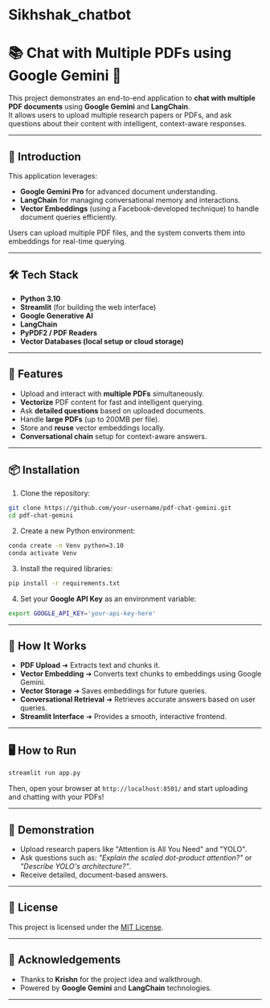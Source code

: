 # Sikhshak_chatbot

# 📚 Chat with Multiple PDFs using Google Gemini 🚀

This project demonstrates an end-to-end application to **chat with multiple PDF documents** using **Google Gemini** and **LangChain**.  
It allows users to upload multiple research papers or PDFs, and ask questions about their content with intelligent, context-aware responses.

---

## 📖 Introduction

This application leverages:
- **Google Gemini Pro** for advanced document understanding.
- **LangChain** for managing conversational memory and interactions.
- **Vector Embeddings** (using a Facebook-developed technique) to handle document queries efficiently.

Users can upload multiple PDF files, and the system converts them into embeddings for real-time querying.

---

## 🛠️ Tech Stack

- **Python 3.10**
- **Streamlit** (for building the web interface)
- **Google Generative AI**
- **LangChain**
- **PyPDF2 / PDF Readers**
- **Vector Databases (local setup or cloud storage)**

---

## 🚀 Features

- Upload and interact with **multiple PDFs** simultaneously.
- **Vectorize** PDF content for fast and intelligent querying.
- Ask **detailed questions** based on uploaded documents.
- Handle **large PDFs** (up to 200MB per file).
- Store and **reuse** vector embeddings locally.
- **Conversational chain** setup for context-aware answers.

---

## 📦 Installation

1. Clone the repository:

```bash
git clone https://github.com/your-username/pdf-chat-gemini.git
cd pdf-chat-gemini
```

2. Create a new Python environment:

```bash
conda create -n Venv python=3.10
conda activate Venv
```

3. Install the required libraries:

```bash
pip install -r requirements.txt
```

4. Set your **Google API Key** as an environment variable:

```bash
export GOOGLE_API_KEY='your-api-key-here'
```

---

## 🧠 How It Works

- **PDF Upload** ➔ Extracts text and chunks it.
- **Vector Embedding** ➔ Converts text chunks to embeddings using Google Gemini.
- **Vector Storage** ➔ Saves embeddings for future queries.
- **Conversational Retrieval** ➔ Retrieves accurate answers based on user queries.
- **Streamlit Interface** ➔ Provides a smooth, interactive frontend.

---

## 🖥️ How to Run

```bash
streamlit run app.py
```

Then, open your browser at `http://localhost:8501/` and start uploading and chatting with your PDFs!

---

## 📸 Demonstration

- Upload research papers like "Attention is All You Need" and "YOLO".
- Ask questions such as: *"Explain the scaled dot-product attention?"* or *"Describe YOLO's architecture?"*.
- Receive detailed, document-based answers.

---

## 📜 License

This project is licensed under the [MIT License](LICENSE).

---

## 🙌 Acknowledgements

- Thanks to **Krishn** for the project idea and walkthrough.
- Powered by **Google Gemini** and **LangChain** technologies.

---
